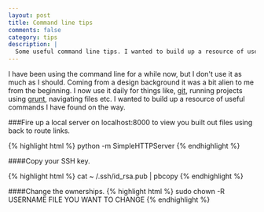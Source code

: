```yaml
---
layout: post
title: Command line tips
comments: false
category: tips
description: |
  Some useful command line tips. I wanted to build up a resource of useful commands I have found on the way.
---
```

I have been using the command line for a while now, but I don't use it as much as I should. Coming from a design background it was a bit alien to me from the beginning. I now use it daily for things like, [git](http://git-scm.com/ "Git"), running projects using [grunt](http://gruntjs.com/ "grunt"), navigating files etc. I wanted to build up a resource of useful commands I have found on the way.

###Fire up a local server on localhost:8000 to view you built out files using back to route links.

{% highlight html %}
	python -m SimpleHTTPServer
{% endhighlight %}


####Copy your SSH key.

{% highlight html %}
	cat ~ /.ssh/id_rsa.pub | pbcopy
{% endhighlight %}


####Change the ownerships.
{% highlight html %}
  sudo chown -R USERNAME FILE YOU WANT TO CHANGE
{% endhighlight %}
